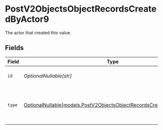 # PostV2ObjectsObjectRecordsCreatedByActor9

The actor that created this value.


## Fields

| Field                                                                                                                                | Type                                                                                                                                 | Required                                                                                                                             | Description                                                                                                                          |
| ------------------------------------------------------------------------------------------------------------------------------------ | ------------------------------------------------------------------------------------------------------------------------------------ | ------------------------------------------------------------------------------------------------------------------------------------ | ------------------------------------------------------------------------------------------------------------------------------------ |
| `id`                                                                                                                                 | *OptionalNullable[str]*                                                                                                              | :heavy_minus_sign:                                                                                                                   | An ID to identify the actor.                                                                                                         |
| `type`                                                                                                                               | [OptionalNullable[models.PostV2ObjectsObjectRecordsCreatedByActorType9]](../models/postv2objectsobjectrecordscreatedbyactortype9.md) | :heavy_minus_sign:                                                                                                                   | The type of actor. [Read more information on actor types here](/docs/actors).                                                        |